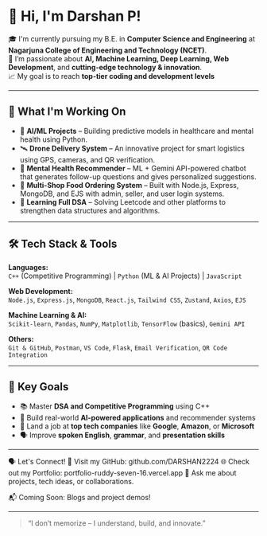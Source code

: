 # 👋 Hi, I'm Darshan P!

🎓 I'm currently pursuing my B.E. in **Computer Science and Engineering** at **Nagarjuna College of Engineering and Technology (NCET)**.  
🚀 I’m passionate about **AI, Machine Learning, Deep Learning, Web Development**, and **cutting-edge technology & innovation**.  
📈 My goal is to reach **top-tier coding and development levels** 

---

## 🧠 What I'm Working On

- 🤖 **AI/ML Projects** – Building predictive models in healthcare and mental health using Python.
- 🛰️ **Drone Delivery System** – An innovative project for smart logistics using GPS, cameras, and QR verification.
- 🧠 **Mental Health Recommender** – ML + Gemini API-powered chatbot that generates follow-up questions and gives personalized suggestions.
- 🍔 **Multi-Shop Food Ordering System** – Built with Node.js, Express, MongoDB, and EJS with admin, seller, and user login systems.
- 🧠 **Learning Full DSA** – Solving Leetcode and other platforms to strengthen data structures and algorithms.

---

## 🛠️ Tech Stack & Tools

**Languages:**  
`C++` (Competitive Programming) | `Python` (ML & AI Projects) | `JavaScript`  

**Web Development:**  
`Node.js`, `Express.js`, `MongoDB`, `React.js`, `Tailwind CSS`, `Zustand`, `Axios`, `EJS`

**Machine Learning & AI:**  
`Scikit-learn`, `Pandas`, `NumPy`, `Matplotlib`, `TensorFlow` (basics), `Gemini API`

**Others:**  
`Git & GitHub`, `Postman`, `VS Code`, `Flask`, `Email Verification`, `QR Code Integration`

---

## 📌 Key Goals

- 📚 Master **DSA and Competitive Programming** using C++
- 🧠 Build real-world **AI-powered applications** and recommender systems
- 🎯 Land a job at **top tech companies** like **Google**, **Amazon**, or **Microsoft**
- 🗣️ Improve **spoken English**, **grammar**, and **presentation skills**

---

🗣️ Let's Connect!
🔗 Visit my GitHub: github.com/DARSHAN2224
🌐 Check out my Portfolio: portfolio-ruddy-seven-16.vercel.app
💬 Ask me about projects, tech ideas, or collaborations.

📬 Coming Soon: Blogs and project demos!

---

> “I don’t memorize – I understand, build, and innovate.”

